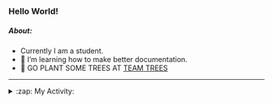 ### Hello World!

##### About:
- Currently I am a student.
- 🌱 I’m learning how to make better documentation.
- 🌱 GO PLANT SOME TREES AT [TEAM TREES](https://teamtrees.org/)

---
<details>
  <summary>:zap: My Activity:</summary>
  
<!--START_SECTION:waka-->
![Code Time](http://img.shields.io/badge/Code%20Time-1%2C136%20hrs%207%20mins-blue)

**I'm a Night 🦉** 

```text
🌞 Morning                1364 commits        ██░░░░░░░░░░░░░░░░░░░░░░░   09.08 % 
🌆 Daytime                5348 commits        █████████░░░░░░░░░░░░░░░░   35.62 % 
🌃 Evening                4338 commits        ███████░░░░░░░░░░░░░░░░░░   28.89 % 
🌙 Night                  3965 commits        ███████░░░░░░░░░░░░░░░░░░   26.41 % 
```
📅 **I'm Most Productive on Wednesday** 

```text
Monday                   2272 commits        ████░░░░░░░░░░░░░░░░░░░░░   15.13 % 
Tuesday                  1942 commits        ███░░░░░░░░░░░░░░░░░░░░░░   12.93 % 
Wednesday                3468 commits        ██████░░░░░░░░░░░░░░░░░░░   23.10 % 
Thursday                 1859 commits        ███░░░░░░░░░░░░░░░░░░░░░░   12.38 % 
Friday                   1458 commits        ██░░░░░░░░░░░░░░░░░░░░░░░   09.71 % 
Saturday                 1337 commits        ██░░░░░░░░░░░░░░░░░░░░░░░   08.90 % 
Sunday                   2679 commits        ████░░░░░░░░░░░░░░░░░░░░░   17.84 % 
```


📊 **This Week I Spent My Time On** 

```text
🔥 Editors: 
VS Code                  20 mins             █████████████████████████   100.00 % 

🐱‍💻 Projects: 
CSF22                    20 mins             ████████████████████████░   96.79 % 
praise                   0 secs              █░░░░░░░░░░░░░░░░░░░░░░░░   03.21 % 
```


 Last Updated on 20/06/2023 17:09:03 UTC
<!--END_SECTION:waka-->
</details>
